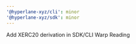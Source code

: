 ```yaml
---
'@hyperlane-xyz/cli': minor
'@hyperlane-xyz/sdk': minor
---
```


Add XERC20 derivation in SDK/CLI Warp Reading
